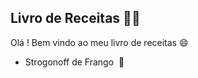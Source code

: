 ## Livro de Receitas :man_cook:

Olá ! Bem vindo ao meu livro de receitas :smile:

- Strogonoff ​de​ ​F​ra​n​g​o​ ​ :hatched_chick:

 

